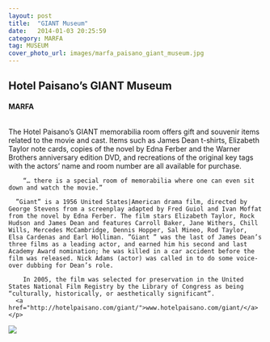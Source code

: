 ```yaml
---
layout: post
title:  "GIANT Museum"
date:   2014-01-03 20:25:59
category: MARFA
tag: MUSEUM
cover_photo_url: images/marfa_paisano_giant_museum.jpg
---
```


<div class="section-title">
	  <h2>Hotel Paisano’s GIANT Museum</h2>
  	<h4>MARFA</h4>
  	<div class="divider-border"></div>
</div> 
<div class="column small-6">
    <p>
    	The Hotel Paisano’s GIANT memorabilia room offers gift and souvenir items related to the movie and cast. Items such as James Dean t-shirts, Elizabeth Taylor note cards, copies of the novel by Edna Ferber and the Warner Brothers anniversary edition DVD, and recreations of the original key tags with the actors’ name and room number are all available for purchase.

    	“… there is a special room of memorabilia where one can even sit down and watch the movie.”

      ”Giant” is a 1956 United States|American drama film, directed by George Stevens from a screenplay adapted by Fred Guiol and Ivan Moffat from the novel by Edna Ferber. The film stars Elizabeth Taylor, Rock Hudson and James Dean and features Carroll Baker, Jane Withers, Chill Wills, Mercedes McCambridge, Dennis Hopper, Sal Mineo, Rod Taylor, Elsa Cardenas and Earl Holliman. ”Giant ” was the last of James Dean’s three films as a leading actor, and earned him his second and last Academy Award nomination; he was killed in a car accident before the film was released. Nick Adams (actor) was called in to do some voice-over dubbing for Dean’s role.

    	In 2005, the film was selected for preservation in the United States National Film Registry by the Library of Congress as being “culturally, historically, or aesthetically significant”.
      <a href="http://hotelpaisano.com/giant/">www.hotelpaisano.com/giant/</a>
    </p>
<div class="column small-6">
    <img src="{{ "/images/marfa_paisano_giant_museum.jpg" | prepend: site.baseurl }}">
</div>   